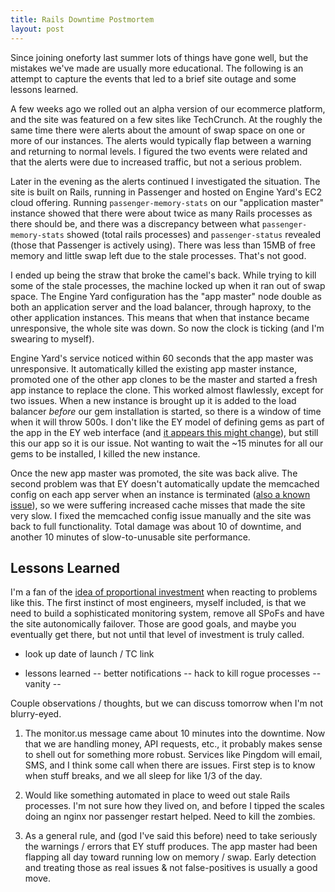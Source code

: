 ```yaml
--- 
title: Rails Downtime Postmortem
layout: post
---
```


Since joining oneforty last summer lots of things have gone well, but the mistakes we've made are usually more educational. The following is an attempt to capture the events that led to a brief site outage and some lessons learned.

A few weeks ago we rolled out an alpha version of our ecommerce platform, and the site was featured on a few sites like TechCrunch. At the roughly the same time there were alerts about the amount of swap space on one or more of our instances. The alerts would typically flap between a warning and returning to normal levels. I figured the two events were related and that the alerts were due to increased traffic, but not a serious problem. 

Later in the evening as the alerts continued I investigated the situation. The site is built on Rails, running in Passenger and hosted on Engine Yard's EC2 cloud offering. Running <code>passenger-memory-stats</code> on our "application master" instance showed that there were about twice as many Rails processes as there should be, and there was a discrepancy between what <code>passenger-memory-stats</code> showed (total rails processes) and <code>passenger-status</code> revealed (those that Passenger is actively using). There was less than 15MB of free memory and little swap left due to the stale processes. That's not good.

I ended up being the straw that broke the camel's back. While trying to kill some of the stale processes, the machine locked up when it ran out of swap space. The Engine Yard configuration has the "app master" node double as both an application server and the load balancer, through haproxy, to the other application instances. This means that when that instance became unresponsive, the whole site was down. So now the clock is ticking (and I'm swearing to myself). 

Engine Yard's service noticed within 60 seconds that the app master was unresponsive. It automatically killed the existing app master instance, promoted one of the other app clones to be the master and started a fresh app instance to replace the clone. This worked almost flawlessly, except for two issues. When a new instance is brought up it is added to the load balancer <em>before</em> our gem installation is started, so there is a window of time when it will throw 500s. I don't like the EY model of defining gems as part of the app in the EY web interface (and <a href="https://cloud-support.engineyard.com/discussions/suggestions/42-make-deployments-programmable">it appears this might change</a>), but still this our app so it is our issue. Not wanting to wait the ~15 minutes for all our gems to be installed, I killed the new instance. 

Once the new app master was promoted, the site was back alive. The second problem was that EY doesn't automatically update the memcached config on each app server when an instance is terminated (<a href="https://cloud-support.engineyard.com/discussions/known-issues/4-memcachedyml-not-updated-when-an-app-instance-is-terminated">also a known issue</a>), so we were suffering increased cache misses that made the site very slow. I fixed the memcached config issue manually and the site was back to full functionality. Total damage was about 10 of downtime, and another 10 minutes of slow-to-unusable site performance.

<h2>Lessons Learned</h2>

I'm a fan of the <a href="http://www.startuplessonslearned.com/2008/11/five-whys.html">idea of proportional investment</a> when reacting to problems like this. The first instinct of most engineers, myself included, is that we need to build a sophisticated monitoring system, remove all SPoFs and have the site autonomically failover. Those are good goals, and maybe you eventually get there, but not until that level of investment is truly called. 

- look up date of launch / TC link

- lessons learned
-- better notifications
-- hack to kill rogue processes
-- vanity
-- 



Couple observations / thoughts, but we can discuss tomorrow when I'm
not blurry-eyed.

1) The monitor.us message came about 10 minutes into the downtime. Now
that we are handling money, API requests, etc., it probably makes
sense to shell out for something more robust. Services like Pingdom
will email, SMS, and I think some call when there are issues. First
step is to know when stuff breaks, and we all sleep for like 1/3 of
the day.

2) Would like something automated in place to weed out stale Rails
processes. I'm not sure how they lived on, and before I tipped the
scales doing an nginx nor passenger restart helped. Need to kill the
zombies.

3) As a general rule, and (god I've said this before) need to take
seriously the warnings / errors that EY stuff produces. The app master
had been flapping all day toward running low on memory / swap. Early
detection and treating those as real issues & not false-positives is
usually a good move.